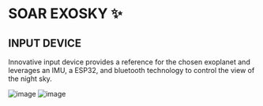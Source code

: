 # SOAR EXOSKY ✨

## INPUT DEVICE
Innovative input device provides a reference for the chosen exoplanet and leverages an IMU, a ESP32, and bluetooth technology to control the view of the night sky.

![image](https://github.com/user-attachments/assets/83cdaf0f-0a3b-4875-99f6-9ad4ef70bbf8)
![image](https://github.com/user-attachments/assets/4ce7ef1e-ce16-41e2-9ce8-2a12fbdc2bbb)

